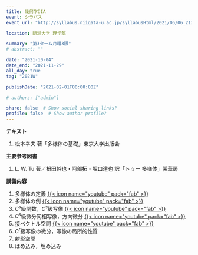 ```yaml
---
title: 幾何学IIA
event: シラバス
event_url: "http://syllabus.niigata-u.ac.jp/syllabusHtml/2021/06/06_213S1534_ja_JP.html"

location: 新潟大学 理学部

summary: "第3ターム月曜3限"
# abstract: ""

date: "2021-10-04"
date_end: "2021-11-29"
all_day: true
tag: "2021W"

publishDate: "2021-02-01T00:00:00Z"

# authors: ["admin"]

share: false  # Show social sharing links?
profile: false  # Show author profile?
---
```

**テキスト**

1. 松本幸夫 著「多様体の基礎」東京大学出版会

**主要参考図書**

1. L. W. Tu 著／枡田幹也・阿部拓・堀口達也 訳「トゥー 多様体」裳華房

**講義内容**

1. 多様体の定義
	[{{< icon name="youtube" pack="fab" >}}](https://youtu.be/qQPw1BHuDGY)
2. 多様体の例
	[{{< icon name="youtube" pack="fab" >}}](https://youtu.be/wN6wPgmwEHM)
3. $C^s$級関数，$C^s$級写像
	[{{< icon name="youtube" pack="fab" >}}](https://youtu.be/ELhEPLB6oT4)
4. $C^s$級微分同相写像，方向微分
	[{{< icon name="youtube" pack="fab" >}}](https://youtu.be/76Vc2TIysew)
5. 接ベクトル空間
	[{{< icon name="youtube" pack="fab" >}}](https://youtu.be/R8C6bUIW0S8)
6. $C^r$級写像の微分，写像の局所的性質
7. 射影空間
8. はめ込み，埋め込み

